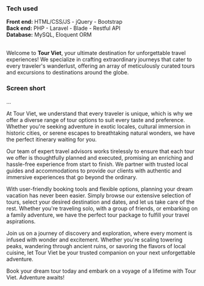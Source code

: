 <h3>Tech used</h3>
<b>Front end:</b> HTML/CSS/JS - jQuery - Bootstrap </br>
<b>Back end:</b> PHP - Laravel - Blade - Restful API </br>
<b>Database:</b> MySQL, Eloquent ORM </br></br>

Welcome to <b>Tour Viet</b>, your ultimate destination for unforgettable travel experiences! We specialize in crafting extraordinary journeys that cater to every traveler's wanderlust, offering an array of meticulously curated tours and excursions to destinations around the globe.

<h3>Screen short</h3>
...


At Tour Viet, we understand that every traveler is unique, which is why we offer a diverse range of tour options to suit every taste and preference. Whether you're seeking adventure in exotic locales, cultural immersion in historic cities, or serene escapes to breathtaking natural wonders, we have the perfect itinerary waiting for you.

Our team of expert travel advisors works tirelessly to ensure that each tour we offer is thoughtfully planned and executed, promising an enriching and hassle-free experience from start to finish. We partner with trusted local guides and accommodations to provide our clients with authentic and immersive experiences that go beyond the ordinary.

With user-friendly booking tools and flexible options, planning your dream vacation has never been easier. Simply browse our extensive selection of tours, select your desired destination and dates, and let us take care of the rest. Whether you're traveling solo, with a group of friends, or embarking on a family adventure, we have the perfect tour package to fulfill your travel aspirations.

Join us on a journey of discovery and exploration, where every moment is infused with wonder and excitement. Whether you're scaling towering peaks, wandering through ancient ruins, or savoring the flavors of local cuisine, let Tour Viet be your trusted companion on your next unforgettable adventure.

Book your dream tour today and embark on a voyage of a lifetime with Tour Viet. Adventure awaits! </br> </br>





